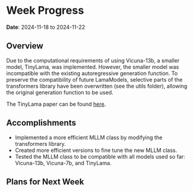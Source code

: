 # Week Progress

**Date**: 2024-11-18 to 2024-11-22

## Overview

Due to the computational requirements of using Vicuna-13b, a smaller model, TinyLama, was implemented. However, the smaller model was incompatible with the existing autoregressive generation function. To preserve the compatibility of future LamaModels, selective parts of the transformers library have been overwritten (see the utils folder), allowing the original generation function to be used.

The TinyLama paper can be found [here](https://arxiv.org/abs/2401.02385).

## Accomplishments

- Implemented a more efficient MLLM class by modifying the transformers library.
- Created more efficient versions to fine tune the new MLLM class.
- Tested the MLLM class to be compatible with all models used so far: Vicuna-13b, Vicuna-7b, and TinyLama.

## Plans for Next Week
